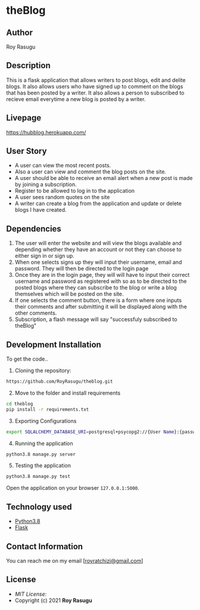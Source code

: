 # theBlog
## Author

Roy Rasugu 

## Description

This is a flask application that allows writers to post blogs, edit and delite blogs. It also allows users who have signed up to comment on the blogs that has been posted by a writer. It also allows a person to subscribed to recieve email everytime a new blog is posted by a writer.

## Livepage
https://hubblog.herokuapp.com/

## User Story
* A user can view the most recent posts.
* Also a user can view and comment the blog posts on the site.
* A user should be able to receive an email alert when a new post is made by joining a subscription.
* Register to be allowed to log in to the application
* A user sees random quotes on the site
* A writer can create a blog from the application and update or delete blogs I have created.

## Dependencies
1. The user will enter the website and will view the blogs available and depending whether they have an account or not they can choose to either sign in or sign up.
2. When one selects signs up they will input their username, email and password. They will then be directed to the login page
3. Once they are in the login page, they will will have to input their correct username and password as registered with so as to be directed to the posted blogs where they can subscribe to the blog or write a blog themselves which will be posted on the site.
4. If one selects the comment button, there is a form where one inputs their comments and after submitting it will be displayed along with the other comments.
5. Subscription, a flash message will say "successfuly subscribed to theBlog"

## Development Installation
To get the code..

1. Cloning the repository:
  ```bash
  https://github.com/RoyRasugu/theblog.git
  ```
2. Move to the folder and install requirements
  ```bash
  cd theblog
  pip install -r requirements.txt
  ```
3. Exporting Configurations
  ```bash
  export SQLALCHEMY_DATABASE_URI=postgresql+psycopg2://{User Name}:{password}@localhost/{database name}
  ```
4. Running the application
  ```bash
  python3.8 manage.py server
  ```
5. Testing the application
  ```bash
  python3.8 manage.py test
  ```
Open the application on your browser `127.0.0.1:5000`.


## Technology used

* [Python3.8](https://www.python.org/)
* [Flask](http://flask.pocoo.org/)


## Contact Information 

You can reach me on my email [royratchizi@gmail.com]

## License
* *MIT License:*
* Copyright (c) 2021 **Roy Rasugu**

